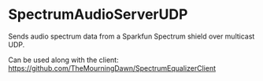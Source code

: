 # SpectrumAudioServerUDP

Sends audio spectrum data from a Sparkfun Spectrum shield over multicast UDP.

Can be used along with the client: https://github.com/TheMourningDawn/SpectrumEqualizerClient